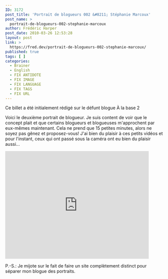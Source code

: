```yaml
---
ID: 3172
post_title: 'Portrait de blogueurs 002 &#8211; Stéphanie Marcoux'
post_name: >
  portrait-de-blogueurs-002-stephanie-marcoux
author: Frédéric Harper
post_date: 2010-03-26 12:53:28
layout: post
link: >
  https://fred.dev/portrait-de-blogueurs-002-stephanie-marcoux/
published: true
tags: [ ]
categories:
  - Brainer
  - English
  - FIX ANTIDOTE
  - FIX IMAGE
  - FIX LANGUAGE
  - FIX TAGS
  - FIX URL
---
```

<div id="deadblog">
  Ce billet a été initialement rédigé sur le défunt blogue À la base 2
</div>

Voici le deuxième portrait de blogueur. Je suis content de voir que le concept plait et que certains blogueurs et blogueuses m'approchent par eux-mêmes maintenant. Cela ne prend que 15 petites minutes, alors ne soyez pas gênez et proposez-vous! J'ai bien du plaisir à ces petits vidéos et pour l'instant, ceux qui ont passé sous la caméra ont eu bien du plaisir aussi...

<p style="text-align:center">
  <div class="embed video YouTube">
    <iframe width="459" height="344" src="https://www.youtube.com/embed/uIGNP9Ofnaw?feature=oembed" frameborder="0" allowfullscreen></iframe>
  </div>
</p>

P.-S.: Je mijote sur le fait de faire un site complètement distinct pour séparer mon blogue des portraits.